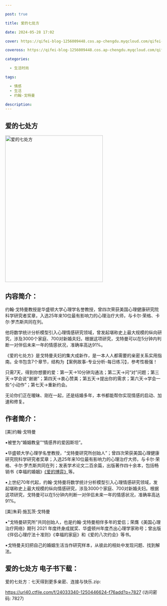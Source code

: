 ```yaml
---

post: true

title: 爱的七处方

date: 2024-05-28 17:02

cover: https://qifei-blog-1256009448.cos.ap-chengdu.myqcloud.com/qifei-blog/663d86980ea9cb1403f99103.jpg

coveross: https://qifei-blog-1256009448.cos.ap-chengdu.myqcloud.com/qifei-blog/663d86980ea9cb1403f99103.jpg

categories:

  - 生活时尚

tags:

  - 情感
  - 生活
  - 约翰·戈特曼

description:
---
```


##  爱的七处方

<img alt="爱的七处方 " class="aligncenter loading" data-was-processed="true" decoding="async" fetchpriority="high" height="471" src="https://qifei-blog-1256009448.cos.ap-chengdu.myqcloud.com/qifei-blog/663d86980ea9cb1403f99103.jpg" style="cursor: zoom-in;" width="314"/>

## 内容简介：

约翰·戈特曼教授是华盛顿大学心理学名誉教授，曾四次荣获美国心理健康研究院科学研究者奖章，入选25年来10位最有影响力的心理治疗大师，与卡尔·荣格、卡尔·罗杰斯共同在列。

他将数学统计分析模型引入心理情感研究领域，曾发起堪称史上最大规模的纵向研究，涉及3000个家庭、700对新婚夫妇，根据这项研究，戈特曼可以在5分钟内判断一对伴侣未来一年的情感状况，准确率高达91%。

《爱的七处方》是戈特曼夫妇的集大成新作，是一本人人都需要的亲密关系实用指南。全书包含7个章节，结构为【案例故事-专业分析-每日练习】，参考性极强！

只需7天，得到你想要的爱：第一天→10分钟沟通法；第二天→问“对”问题；第三天→学会说“谢谢”；第四天→衷心赞美；第五天→提出你的需求；第六天→学会一些“小动作”；第七天→重新约会。

无论你们正在暧昧、刚在一起，还是结婚多年，本书都能帮你实现情感的启动、加速和修复。

## 作者简介：

[美]约翰·戈特曼

▪被誉为“婚姻教皇”“情感界的爱因斯坦”。

▪华盛顿大学心理学名誉教授，“戈特曼研究所创始人”；曾四次荣获美国心理健康研究院科学研究者奖章；入选25年来10位最有影响力的心理治疗大师，与卡尔·荣格、卡尔·罗杰斯共同在列；发表学术论文二百余篇，出版著作四十余本，包括畅销书《幸福的婚姻》<a href="https://www.huibooks.com/3010.html">《爱的博弈》</a>等。

▪上世纪70年代起，约翰·戈特曼将数学统计分析模型引入心理情感研究领域，发起堪称史上最大规模的纵向情感研究，涉及3000个家庭、700对新婚夫妇。根据这项研究，戈特曼可以在5分钟内判断一对伴侣未来一年的情感状况，准确率高达91%。

[美]朱莉·施瓦茨·戈特曼

▪“戈特曼研究所”共同创始人，也是约翰·戈特曼相伴多年的爱侣；荣膺《美国心理治疗网络》期刊 2021 年度终身成就奖、华盛顿州年度杰出心理学家称号；曾出版《伴侣心理疗法十准则》《幸福的家庭》和《爱的八次约会》等书。

▪戈特曼夫妇把自己的婚姻生活当作研究样本，从彼此的相处中发现问题、找到解法。

## 爱的七处方 电子书下载：
爱的七处方：七天得到更多亲密、连接与快乐.zip: 

https://url40.ctfile.com/f/24033340-1250446624-f76add?p=7827 (访问密码: 7827)
